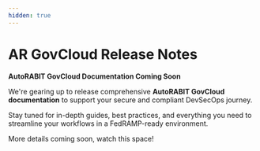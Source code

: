 ```yaml
---
hidden: true
---
```


# AR GovCloud Release Notes

**AutoRABIT GovCloud Documentation Coming Soon**

We're gearing up to release comprehensive **AutoRABIT GovCloud documentation** to support your secure and compliant DevSecOps journey.&#x20;

Stay tuned for in-depth guides, best practices, and everything you need to streamline your workflows in a FedRAMP-ready environment.

More details coming soon, watch this space!
